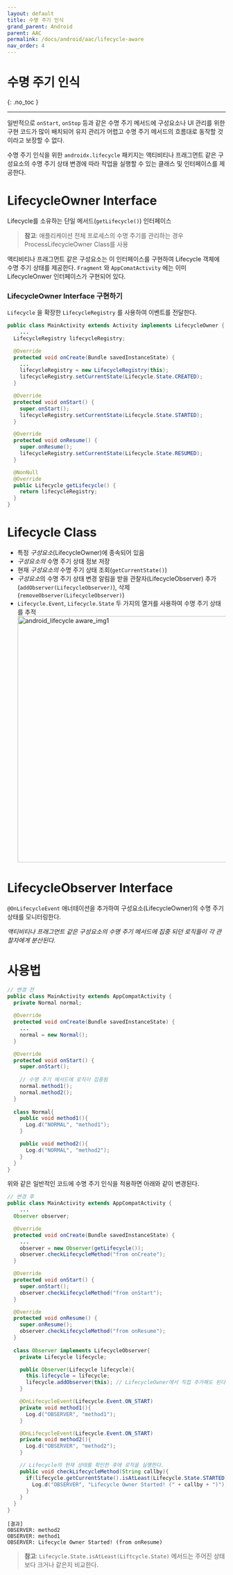 ```yaml
---
layout: default
title: 수명 주기 인식
grand_parent: Android
parent: AAC
permalink: /docs/android/aac/lifecycle-aware
nav_order: 4
---
```


# 수명 주기 인식
{: .no_toc }

---

일반적으로 `onStart`, `onStop` 등과 같은 수명 주기 메서드에 구성요소나 UI 관리를 위한 구현 코드가 많이 배치되어 유지 관리가 어렵고 수명 주기 메서드의 흐름대로 동작할 것이라고 보장할 수 없다.

수명 주기 인식을 위한 `androidx.lifecycle` 패키지는 액티비티나 프래그먼트 같은 구성요소의 수명 주기 상태 변경에 따라 작업을 실행할 수 있는 클래스 및 인터페이스를 제공한다.



# LifecycleOwner Interface

Lifecycle를 소유하는 단일 메서드(`getLifecycle()`) 인터페이스

> **참고**: 애플리케이션 전체 프로세스의 수명 주기를 관리하는 경우 ProcessLifecycleOwner Class를 사용

액티비티나 프래그먼트 같은 구성요소는 이 인터페이스를 구현하여 Lifecycle 객체에 수명 주기 상태를 제공한다. `Fragment` 와 `AppComatActivity` 에는 이미 LifecycleOnwer 인터페이스가 구현되어 있다.



### LifecycleOwner Interface 구현하기

`Lifecycle` 을 확장한 `LifecycleRegistry` 를 사용하여 이벤트를 전달한다.

```java
public class MainActivity extends Activity implements LifecycleOwner {
 	...
  LifecycleRegistry lifecycleRegistry;

  @Override
  protected void onCreate(Bundle savedInstanceState) {
    ...
    lifecycleRegistry = new LifecycleRegistry(this);
    lifecycleRegistry.setCurrentState(Lifecycle.State.CREATED);
  }

  @Override
  protected void onStart() {
    super.onStart();
    lifecycleRegistry.setCurrentState(Lifecycle.State.STARTED);
  }

  @Override
  protected void onResume() {
    super.onResume();
    lifecycleRegistry.setCurrentState(Lifecycle.State.RESUMED);
  }

  @NonNull
  @Override
  public Lifecycle getLifecycle() {
    return lifecycleRegistry;
  }
}
```



# Lifecycle Class

- 특정 *구성요소*(LifecycleOwner)에 종속되어 있음
- *구성요소의* 수명 주기 상태 정보 저장
- 현재 *구성요소의* 수명 주기 상태 조회(`getCurrentState()`)
- *구성요소*의 수명 주기 상태 변경 알림을 받을 관찰자(LifecycleObserver) 추가(`addObserver(LifecycleObserver)`), 삭제(`removeObserver(LifecycleObserver)`)
- `Lifecycle.Event`, `Lifecycle.State` 두 가지의 열거를 사용하여 수명 주기 상태를 추적  
  <img width="568" alt="android_lifecycle aware_img1" src="https://user-images.githubusercontent.com/19742979/110801936-1060a400-82c1-11eb-94af-23f2193d241f.png">



# LifecycleObserver Interface

`@OnLifecycleEvent` 애너테이션을 추가하여 구성요소(LifecycleOwner)의 수명 주기 상태를 모니터링한다.

*액티비티나 프래그먼트 같은 구성요소의 수명 주기 메서드에 집중 되던 로직들이 각 관찰자에게 분산된다.*  



# 사용법

```java
// 변경 전
public class MainActivity extends AppCompatActivity {
  private Normal normal;
  
  @Override
  protected void onCreate(Bundle savedInstanceState) {
    ...
    normal = new Normal();
  }

  @Override
  protected void onStart() {
    super.onStart();
    
    // 수명 주기 메서드에 로직이 집중됨
    normal.method1();
    normal.method2();
  }
  
  class Normal{
    public void method1(){
      Log.d("NORMAL", "method1");
    }

    public void method2(){
      Log.d("NORMAL", "method2");
    }
  }
}
```

위와 같은 일반적인 코드에 수명 주기 인식을 적용하면 아래와 같이 변경된다.

```java
// 변경 후
public class MainActivity extends AppCompatActivity {
	...
  Observer observer;

  @Override
  protected void onCreate(Bundle savedInstanceState) {
    ...
    observer = new Observer(getLifecycle());
    observer.checkLifecycleMethod("from onCreate");
  }

  @Override
  protected void onStart() {
    super.onStart();
    observer.checkLifecycleMethod("from onStart");
  }

  @Override
  protected void onResume() {
    super.onResume();
    observer.checkLifecycleMethod("from onResume");
  }
  
  class Observer implements LifecycleObserver{
    private Lifecycle lifecycle;

    public Observer(Lifecycle lifecycle){
      this.lifecycle = lifecycle;
      lifecycle.addObserver(this); // LifecycleOwner에서 직접 추가해도 된다.
    }

    @OnLifecycleEvent(Lifecycle.Event.ON_START)
    private void method1(){
      Log.d("OBSERVER", "method1");
    }

    @OnLifecycleEvent(Lifecycle.Event.ON_START)
    private void method2(){
      Log.d("OBSERVER", "method2");
    }

    // Lifecycle의 현재 상태를 확인한 후에 로직을 실행한다.
    public void checkLifecycleMethod(String callby){
      if(lifecycle.getCurrentState().isAtLeast(Lifecycle.State.STARTED)){
        Log.d("OBSERVER", "Lifecycle Owner Started! (" + callby + ")");
      }
    }
  }
}
```

```
[결과]
OBSERVER: method2
OBSERVER: method1
OBSERVER: Lifecycle Owner Started! (from onResume)
```

> **참고**: `Lifecycle.State.isAtLeast(Liftcycle.State)` 메서드는 주어진 상태보다 크거나 같은지 비교한다.

